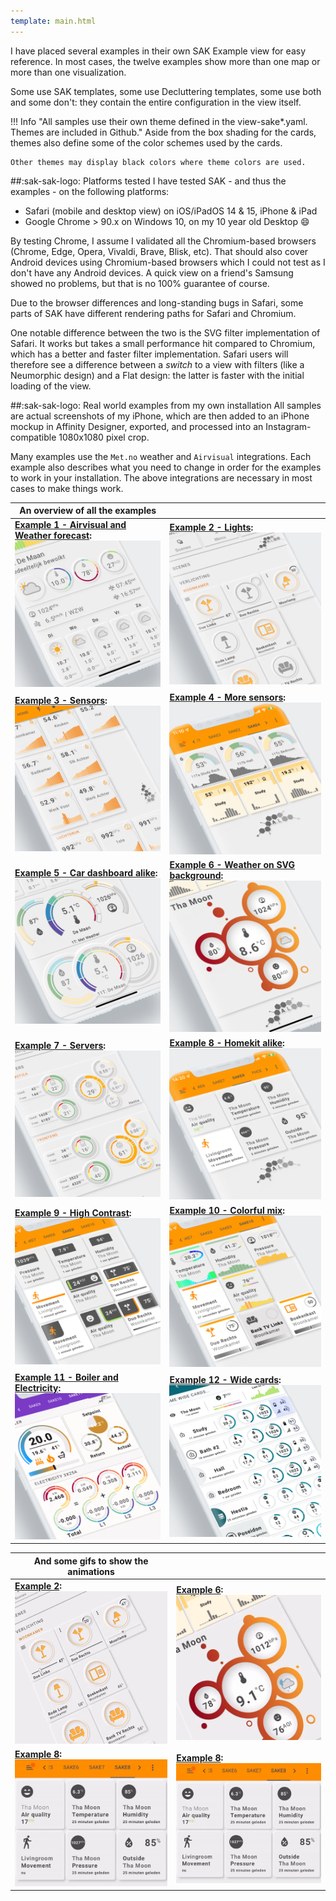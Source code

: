 ```yaml
---
template: main.html
---
```

<!-- GT/GL -->

I have placed several examples in their own SAK Example view for easy reference.
In most cases, the twelve examples show more than one map or more than one visualization.

Some use SAK templates, some use Decluttering templates, some use both and some don't: they contain the entire configuration in the view itself.

!!! Info "All samples use their own theme defined in the view-sake*.yaml. Themes are included in Github."
    Aside from the box shading for the cards, themes also define some of the color schemes used by the cards.
    
    Other themes may display black colors where theme colors are used.
    
##:sak-sak-logo: Platforms tested
I have tested SAK - and thus the examples - on the following platforms:

- Safari (mobile and desktop view) on iOS/iPadOS 14 & 15, iPhone & iPad
- Google Chrome > 90.x on Windows 10, on my 10 year old Desktop :smile: 

By testing Chrome, I assume I validated all the Chromium-based browsers (Chrome, Edge, Opera, Vivaldi, Brave, Blisk, etc). That should also cover Android devices using Chromium-based browsers which I could not test as I don't have any Android devices.
A quick view on a friend's Samsung showed no problems, but that is no 100% guarantee of course.

Due to the browser differences and long-standing bugs in Safari, some parts of SAK have different rendering paths for Safari and Chromium.

One notable difference between the two is the SVG filter implementation of Safari. It works but takes a small performance hit compared to Chromium, which has a better and faster filter implementation. Safari users will therefore see a difference between a _switch_ to a view with filters (like a Neumorphic design) and a Flat design: the latter is faster with the initial loading of the view.

##:sak-sak-logo: Real world examples from my own installation
All samples are actual screenshots of my iPhone, which are then added to an iPhone mockup in Affinity Designer, exported, and processed into an Instagram-compatible 1080x1080 pixel crop.

Many examples use the `Met.no` weather and `Airvisual` integrations. Each example also describes what you need to change in order for the examples to work in your installation. The above integrations are necessary in most cases to make things work.

| An overview of all the examples | |
| ------------ | ---------------- |
| **[Example 1 - Airvisual and Weather forecast][Example 1]:** [![sak-example-1b]][Example 1]  | **[Example 2 - Lights][Example 2]:** [![sak-example-2]][Example 2] |
| **[Example 3 - Sensors][Example 3]:** [![sak-example-3]][Example 3]   | **[Example 4 - More sensors][Example 4]:** [![sak-example-4]][Example 4] |
| **[Example 5 - Car dashboard alike][Example 5]:** [![sak-example-5]][Example 5]   | **[Example 6 - Weather on SVG background][Example 6]:** [![sak-example-6]][Example 6] |
| **[Example 7 - Servers][Example 7]:** [![sak-example-7]][Example 7]   | **[Example 8 - Homekit alike][Example 8]:** [![sak-example-8]][Example 8] |
| **[Example 9 - High Contrast][Example 9]:** [![sak-example-9]][Example 9]   | **[Example 10 - Colorful mix][Example 10]:** [![sak-example-10]][Example 10] |
| **[Example 11 - Boiler and Electricity][Example 11]:** [![sak-example-11]][Example 11] | **[Example 12 - Wide cards][Example 12]:** [![sak-example-12]][Example 12] |


| And some gifs to show the animations| |
| ---------------- | ---------------- |
| **[Example 2]:** ![sak-example-2gif] | **[Example 6]:** ![sak-example-6gif] |
| **[Example 8]:** ![sak-example-8gif] | **[Example 8]:** ![sak-example-8gif] |

<!--- References to pictures... --->

[sak-example-1b]: ../assets/screenshots/sak-example-1b.png
[sak-example-2]: ../assets/screenshots/sak-example-2.png
[sak-example-3]: ../assets/screenshots/sak-example-3.png
[sak-example-4]: ../assets/screenshots/sak-example-4.png
[sak-example-5]: ../assets/screenshots/sak-example-5.png
[sak-example-6]: ../assets/screenshots/sak-example-6.png
[sak-example-7]: ../assets/screenshots/sak-example-7.png
[sak-example-8]: ../assets/screenshots/sak-example-8.png
[sak-example-9]: ../assets/screenshots/sak-example-9.png
[sak-example-10]: ../assets/screenshots/sak-example-10.png
[sak-example-11]: ../assets/screenshots/sak-example-11-m3-c11-light.png
[sak-example-12]: ../assets/screenshots/sak-example-12-m3-d06-light.png

[sak-example-2gif]: ../assets/screenshots/sak-example-2.gif
[sak-example-6gif]: ../assets/screenshots/sak-example-6.gif
[sak-example-8gif]: ../assets/screenshots/sak-example-8.gif

<!--- References to internal links... --->

[Example 1]: ../examples/example-1.md
[Example 2]: ../examples/example-2.md
[Example 3]: ../examples/example-3.md
[Example 4]: ../examples/example-4.md
[Example 5]: ../examples/example-5.md
[Example 6]: ../examples/example-6.md
[Example 7]: ../examples/example-7.md
[Example 8]: ../examples/example-8.md
[Example 9]: ../examples/example-9.md
[Example 10]: ../examples/example-10.md
[Example 11]: ../examples/example-11.md
[Example 12]: ../examples/example-12.md

<!--- References to external links... --->

